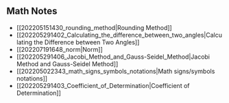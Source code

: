 
## Math Notes

* [[202205151430_rounding_method|Rounding Method]]
* [[202205291402_Calculating_the_difference_between_two_angles|Calculating the Difference between Two Angles]]
* [[202207191648_norm|Norm]]
* [[202205291406_Jacobi_Method_and_Gauss-Seidel_Method|Jacobi Method and Gauss-Seidel Method]]
* [[202205022343_math_signs_symbols_notations|Math signs/symbols notations]]
* [[202205291403_Coefficient_of_Determination|Coefficient of Determination]]